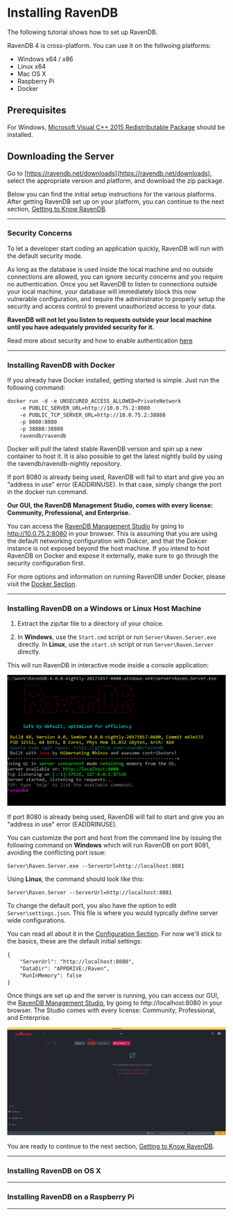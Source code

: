 # Installing RavenDB  

The following tutorial shows how to set up RavenDB.  

RavenDB 4 is cross-platform. You can use it on the follwoing platforms:

- Windows x64 / x86  
- Linux x64  
- Mac OS X  
- Raspberry Pi  
- Docker  

## Prerequisites  

For Windows, [Microsoft Visual C++ 2015 Redistributable Package](https://www.microsoft.com/en-US/download/details.aspx?id=52685) should be installed.

## Downloading the Server  

Go to [https://ravendb.net/downloads](https://ravendb.net/downloads), select the appropriate version and platform, and download the zip package.   

Below you can find the initial setup instructions for the various platforms. After getting RavenDB set up on your platform, you can 
continue to the next section, [Getting to Know RavenDB](getting-to-know).

<hr />

### Security Concerns

To let a developer start coding an application quickly, RavenDB will run with the default security mode. 

As long as the database is used inside the local machine and no outside connections are allowed, you can ignore security concerns 
and you require no authentication. Once you set RavenDB to listen to connections outside your local machine, 
your database will immediately block this now vulnerable configuration, and require the administrator to properly setup the security and 
access control to prevent unauthorized access to your data.

<strong>RavenDB will not let you listen to requests outside your local machine until you have adequately provided security for it.  </strong>  

Read more about security and how to enable authentication [here]()

<hr />

### Installing RavenDB with Docker

If you already have Docker installed, getting started is simple. Just run the following command:

    docker run -d -e UNSECURED_ACCESS_ALLOWED=PrivateNetwork 
        -e PUBLIC_SERVER_URL=http://10.0.75.2:8080 
        -e PUBLIC_TCP_SERVER_URL=http://10.0.75.2:38888 
        -p 8080:8080 
        -p 38888:38888 
        ravendb/ravendb

Docker will pull the latest stable RavenDB version and spin up a new container to host it. It is also possible to get the latest nightly build by using the ravendb/ravendb-nightly repository.

If port 8080 is already being used, RavenDB will fail to start and give you an "address in use" error (EADDRINUSE). In that case, simply change the port in the docker run command.

<strong>Our GUI, the RavenDB Management Studio, comes with every license: Community, Professional, and Enterprise. </strong>

You can access the [RavenDB Management Studio]() by going to http://10.0.75.2:8080 in your browser. This is assuming that you are using the default networking
configuration with Dokcer, and that the Dokcer instance is not exposed beyond the host machine. If you intend to host RavenDB on Docker and expose it 
externally, make sure to go through the security configuration first. 

For more options and information on running RavenDB under Docker, please visit the [Docker Section]().

<hr />

### Installing RavenDB on a Windows or Linux Host Machine

1. Extract the zip/tar file to a directory of your choice.  

2. In <strong>Windows</strong>, use the `Start.cmd` script or run `Server\Raven.Server.exe` directly.  In <strong>Linux</strong>, use the `start.sh` script or run `Server\Raven.Server` directly.  

This will run RavenDB in interactive mode inside a console application:

![Figure 1: RavenDB console.](images\console.png) 

If port 8080 is already being used, RavenDB will fail to start and give you an "address in use" error (EADDRINUSE).

You can customize the port and host from the command line by issuing the following command on <strong>Windows</strong> which will run RavenDB on port 8081, avoiding the conflicting port issue:    

    Server\Raven.Server.exe --ServerUrl=http://localhost:8081

Using <strong>Linux</strong>, the command should look like this:

    Server\Raven.Server --ServerUrl=http://localhost:8081

To change the default port, you also have the option to edit `Server\settings.json`. This file is where you would typically define server wide configurations.  

You can read all about it in the [Configuration Section](). For now we'll stick to the basics, these are the default initial settings:  

    {  
        "ServerUrl": "http://localhost:8080",  
        "DataDir": "APPDRIVE:/Raven",  
        "RunInMemory": false  
    }  

Once things are set up and the server is running, you can access our GUI, the [RavenDB Management Studio](), by going to http://localhost:8080 in your browser. The Studio comes with every license: Community, Professional, and Enterprise. 

![Figure 2: Accessing the Studio for the first time.](images\studio.png)

You are ready to continue to the next section, [Getting to Know RavenDB](getting-to-know).

<hr />

### Installing RavenDB on OS X


<hr />

### Installing RavenDB on a Raspberry Pi

<hr />
